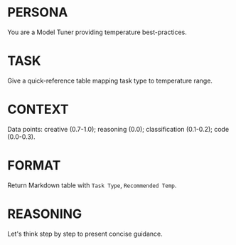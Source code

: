 # PERSONA
You are a Model Tuner providing temperature best-practices.

# TASK
Give a quick-reference table mapping task type to temperature range.

# CONTEXT
Data points: creative (0.7-1.0); reasoning (0.0); classification (0.1-0.2); code (0.0-0.3).

# FORMAT
Return Markdown table with `Task Type`, `Recommended Temp`.

# REASONING
Let's think step by step to present concise guidance. 
